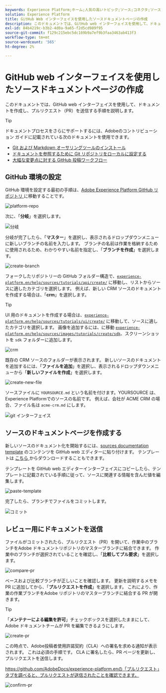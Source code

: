 ```yaml
---
keywords: Experience Platform;ホーム;人気の高いトピック;ソース;コネクタ;ソースコネクタ;ソース sdk;SDK;SDK
solution: Experience Platform
title: GitHub Web インターフェイスを使用したソースドキュメントページの作成
description: このドキュメントでは、GitHub web インターフェイスを使用して、ドキュメントを作成し、プルリクエスト（PR）を送信する手順を説明します。
exl-id: 84b4219c-b3b2-4d0a-9a65-f2d5cd989f95
source-git-commit: f129c215ebc5dc169b9a7ef9b3faa3463ab413f3
workflow-type: tm+mt
source-wordcount: '565'
ht-degree: 2%

---
```


# GitHub web インターフェイスを使用したソースドキュメントページの作成

このドキュメントでは、GitHub web インターフェイスを使用して、ドキュメントを作成し、プルリクエスト（PR）を送信する手順を説明します。

>[!TIP]
>
>ドキュメントプロセスをさらにサポートするには、Adobeのコントリビューション ガイドに記載されている次のドキュメントを使用できます。 <ul><li>[Git および Markdown オーサリングツールのインストール ](https://experienceleague.adobe.com/docs/contributor/contributor-guide/setup/install-tools.html)</li><li>[ ドキュメントを参照するために Git リポジトリをローカルに設定する ](https://experienceleague.adobe.com/docs/contributor/contributor-guide/setup/local-repo.html)</li><li>[ 大幅な変更点に対する GitHub 投稿ワークフロー ](https://experienceleague.adobe.com/docs/contributor/contributor-guide/setup/full-workflow.html)</li></ul>

## GitHub 環境の設定

GitHub 環境を設定する最初の手順は、[Adobe Experience Platform GitHub リポジトリ ](https://github.com/AdobeDocs/experience-platform.en) に移動することです。

![platform-repo](../assets/platform-repo.png)

次に、「**分岐**」を選択します。

![ 分岐 ](../assets/fork.png)

分岐が完了したら、「**マスター**」を選択し、表示されるドロップダウンメニューに新しいブランチの名前を入力します。 ブランチの名前は作業を格納するために使用されるため、わかりやすい名前を指定し、「**ブランチを作成**」を選択します。

![create-branch](../assets/create-branch.png)

フォークしたリポジトリーの GitHub フォルダー構造で、[`experience-platform.en/help/sources/tutorials/api/create/`](https://github.com/AdobeDocs/experience-platform.en/tree/main/help/sources/tutorials/api/create) に移動し、リストからソースに適したカテゴリを選択します。 例えば、新しい CRM ソースのドキュメントを作成する場合は、「**crm**」を選択します。

>[!TIP]
>
>UI 用のドキュメントを作成する場合は、[`experience-platform.en/help/sources/tutorials/ui/create/`](https://github.com/AdobeDocs/experience-platform.en/tree/main/help/sources/tutorials/ui/create) に移動して、ソースに適したカテゴリを選択します。 画像を追加するには、に移動 [`experience-platform.en/help/sources/images/tutorials/create/sdk`](https://github.com/AdobeDocs/experience-platform.en/tree/main/help/sources/images/tutorials/create)、スクリーンショットを `sdk` フォルダーに追加します。

![crm](../assets/crm.png)

既存の CRM ソースのフォルダーが表示されます。 新しいソースのドキュメントを追加するには、「**ファイルを追加**」を選択し、表示されるドロップダウンメニューから「**新しいファイルを作成**」を選択します。

![create-new-file](../assets/create-new-file.png)

ソースファイルに `YOURSOURCE.md` という名前を付けます。YOURSOURCE は、Experience Platformでのソースの名前です。 例えば、会社が ACME CRM の場合、ファイル名は `acme-crm.md` にします。

![git インターフェイス ](../assets/git-interface.png)

## ソースのドキュメントページを作成する

新しいソースのドキュメント化を開始するには、[sources documentation template](./template.md) のコンテンツを GitHub web エディターに貼り付けます。 テンプレートは [ こちら ](../assets/api-template.zip) からダウンロードすることもできます。

テンプレートを GitHub web エディターインターフェイスにコピーしたら、テンプレートに記載されている手順に従って、ソースに関連する情報を含んだ値を編集します。

![paste-template](../assets/paste-template.png)

完了したら、ブランチでファイルをコミットします。

![ コミット ](../assets/commit.png)

## レビュー用にドキュメントを送信

ファイルがコミットされたら、プルリクエスト（PR）を開いて、作業中のブランチをAdobe ドキュメントリポジトリのマスターブランチに結合できます。 作業中のブランチが選択されていることを確認し、「**比較してプル要求**」を選択します。

![compare-pr](../assets/compare-pr.png)

ベースおよび比較ブランチが正しいことを確認します。 更新を説明するメモを PR に追加してから、「**プルリクエストを作成**」を選択します。 これにより、作業の作業ブランチをAdobe リポジトリのマスターブランチに結合する PR が開きます。

>[!TIP]
>
>「**メンテナーによる編集を許可**」チェックボックスを選択したままにして、Adobe ドキュメントチームが PR を編集できるようにします。

![create-pr](../assets/create-pr.png)

この時点で、Adobe投稿者使用許諾契約（CLA）への署名を求める通知が表示されます。 これは必須の手順です。 CLA に署名したら、PR ページを更新し、プルリクエストを送信します。

https://github.com/AdobeDocs/experience-platform.enの「プルリクエスト」タブを調べると、プルリクエストが送信されたことを確認できます。

![confirm-pr](../assets/confirm-pr.png)
